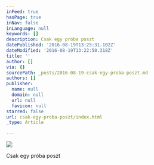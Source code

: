 ```yaml
---
inFeed: true
hasPage: true
inNav: false
inLanguage: null
keywords: []
description: Csak egy próba poszt
datePublished: '2016-08-19T13:25:31.102Z'
dateModified: '2016-08-19T13:22:50.318Z'
title: ''
author: []
via: {}
sourcePath: _posts/2016-08-19-csak-egy-proba-poszt.md
authors: []
publisher:
  name: null
  domain: null
  url: null
  favicon: null
starred: false
url: csak-egy-proba-poszt/index.html
_type: Article

---
```

![](https://the-grid-user-content.s3-us-west-2.amazonaws.com/52aeefae-81ac-4976-b242-441fa0e1fc03.jpg)

Csak egy próba poszt
